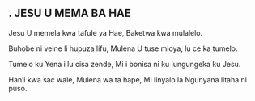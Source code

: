 ## .  JESU U MEMA BA HAE

Jesu U memela kwa tafule ya Hae,
Baketwa kwa mulalelo.


Buhobe ni veine li hupuza lifu,
Mulena U tuse mioya, lu ce ka tumelo.


Tumelo ku Yena i lu cisa zende,
Mi i bonisa ni ku lungungeka ku Jesu.


Han’i kwa sac wale, Mulena wa ta hape,
Mi linyalo la Ngunyana litaha ni puso.

